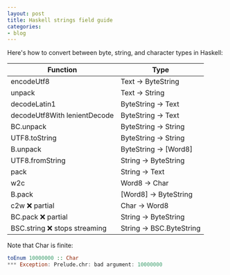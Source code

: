```yaml
---
layout: post
title: Haskell strings field guide
categories:
- blog
---
```


Here's how to convert between byte, string, and character types in Haskell:

|Function                      |Type                    |
|------------------------------|------------------------|
|encodeUtf8                    |Text -> ByteString      |
|unpack                        |Text -> String          |
|decodeLatin1                  |ByteString -> Text      |
|decodeUtf8With lenientDecode  |ByteString -> Text      |
|BC.unpack                     |ByteString -> String    |
|UTF8.toString                 |ByteString -> String    |
|B.unpack                      |ByteString -> [Word8]   |
|UTF8.fromString               |String -> ByteString    |
|pack                          |String -> Text          |
|w2c                           |Word8 -> Char           |
|B.pack                        |[Word8] -> ByteString   |
|c2w ❌ partial                |Char -> Word8           |
|BC.pack ❌ partial            |String -> ByteString    |
|BSC.string ❌ stops streaming |String -> BSC.ByteString|

Note that Char is finite:

```haskell
toEnum 10000000 :: Char
*** Exception: Prelude.chr: bad argument: 10000000
```
